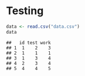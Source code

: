 Testing
=======

``` r
data <- read.csv("data.csv")
data
```

``` bg-warning
##   id test work
## 1  1    2    3
## 2  1    1    1
## 3  1    3    4
## 4  2    3    4
## 5  4    4    5
```
